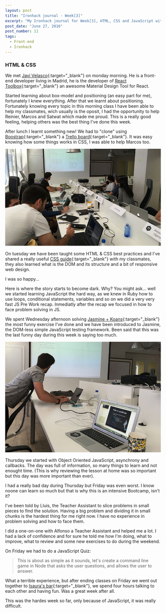```yaml
---
layout: post
title: "Ironhack journal - Week[3]"
excerpt: "My Ironhack journal for Week[3], HTML, CSS and JavaScript with Javi Velasco"
post_date: "June 27, 2016"
post_number: 11
tags:
  - Front-end
  - Ironhack
---
```


### HTML & CSS

We met [Javi Velasco](http://javivelasco.com/){:target="_blank"} on monday morning. He is a front-end developer living in Madrid, he is the developer of [React Toolbox](http://react-toolbox.com){:target="_blank"} an awesome Material Design Tool for React.

Started learning about box-model and positioning (an easy part for me), fortunately I knew everything. After that we learnt about positioning. Fortunately knowing every topic in this morning class I have been able to help my classmates, wich usually is the oposit, I had the opportunity to help Reinier, Marcos and Satwat which made me proud. This is a really good feeling, helping others was the best thing I've done this week.

After lunch I learnt something new! We had to "clone" using [Boostrap](http://getbootstrap.com){:target="_blank"} a [Trello board](https://github.com/IgnaciodeNuevo/Ironhack/tree/master/Week%203/Day%201/Boostrap){:target="_blank"}. It was easy knowing how some things works in CSS, I was able to help Marcos too.

<img src="/images/post-irnohack-week-three-a.jpg" alt="Learning HTML & CSS with Javi Velasco">

On tuesday we have been taught some HTML & CSS best practices and I've shared a really useful [CSS guide](http://cssguidelin.es/){:target="_blank"} with my classmates, they also learned what is the DOM and its structure and a bit of responsive web design.

I was so happy...

Here is where the story starts to become dark. Why? You might ask... well we started learning JavaScript the hard way, as we knew in Ruby how to use loops, conditional statements, variables and so on we did a very very fast JS Pre Work recap. Inmediatly after the recap we focused in how to face problem solving in JS.

We spent Wednesday afternoon solving [Jasmine + Koans](https://github.com/IgnaciodeNuevo/Ironhack/tree/master/Week%203/Day%203/jasmine-koans){:target="_blank"} the most funny exercise I've done and we have been introduced to Jasmine, the DOM-less simple JavaScript testing framework. Been said that this was the last funny day during this week is saying too much.

<img src="/images/post-irnohack-week-three-b.jpg" alt="Javi Velasco posing">

Thursday we started with Object Oriented JavaScript, asynchrony and callbacks. The day was full of information, so many things to learn and not enought time. (This is why reviewing the lesson at home was so important but this day was more important than ever).

I had a really bad day during Thursday but Friday was even worst. I know noone can learn so much but that is why this is an intensive Bootcamp, isn't it?

I've been told by Lluis, the Teacher Assistant to slice problems in small pieces to find the solution. Having a big problem and dividing it in small chunks is the hardest thing for me right now. I have no experience in problem solving and how to face them.

I did a one-on-one with Alfonso a Teacher Assistant and helped me a lot. I had a lack of confidence and for sure he told me how I'm doing, what to improve, what to review and some new exercises to do during the weekend.

On Friday we had to do a JavaScript Quiz:

<blockquote class="">
    <p>This is about as simple as it sounds, let's create a command line game in Node that asks the user questions, and allows the user to answer.</p>
</blockquote>

What a terrible experience, but after ending classes on Friday we went out together to [Isaura's bar](https://www.facebook.com/LekaLekaBar/){:target="_blank"}, we spend four hours talking to each other and having fun. Was a great week after all.

This was the hardes week so far, only because of JavaScript, it was really difficult.
